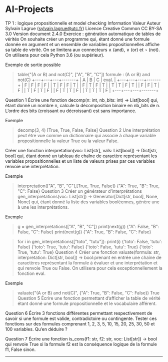# AI-Projects
TP 1 : logique propositionnelle et model checking
Information	Valeur
Auteur	Sylvain Lagrue (sylvain.lagrue@utc.fr)
Licence	Creative Common CC BY-SA 3.0
Version document	2.4.0
Exercice : génération automatique de tables de vérités
On souhaite créer un programme qui, étant donné une formule donnée en argument et un ensemble de variables propositionnelles affiche sa table de vérité. On se limitera aux connecteurs ∧ (and), ∨ (or) et ¬ (not). On utilisera pour cela Python 3.6 (ou supérieur).

Exemple de sortie possible

> table("(A or B) and not(C)", ["A", "B", "C"])
formule : (A or B) and not(C)
+---+---+---+-------+
| A | B | C | eval. |
+---+---+---+-------+
| F | F | F |   F   |
| T | F | F |   T   |
| F | T | F |   T   |
| T | T | F |   T   |
| F | F | T |   F   |
| T | F | T |   F   |
| F | T | T |   F   |
| T | T | T |   F   |
+---+---+---+-------+


Question 1
Écrire une fonction decomp(n: int, nb_bits: int) -> List[bool] qui, étant donné un nombre n, calcule la décomposition binaire en nb_bits de n. L’ordre des bits (croissant ou décroissant) est sans importance.

Exemple
> decomp(3, 4)
[True, True, False, False]
Question 2
Une interprétation peut être vue comme un dictionnaire qui associe à chaque variable propositionnelle la valeur True ou la valeur False.

Créer une fonction interpretation(voc: List[str], vals: List[bool]) -> Dict[str, bool] qui, étant donné un tableau de chaîne de caractère représentant les variables propositionnelles et un liste de valeurs prises par ces variables renvoie une interprétation.

Exemple
> interpretation(["A", "B", "C"],[True, True, False])
{"A": True, "B": True, "C": False}
Question 3
Créer un générateur d’interprétations gen_interpretations(voc: List[str]) -> Generator[Dict[str, bool], None, None] qui, étant donné la liste des variables booléennes, génère une à une les interprétations.

Exemple
> g = gen_interpretations(["A", "B", "C"])
> print(next(g))
{"A": False, "B": False, "C": False}
> print(next(g))
{"A": True, "B": False, "C": False}

> for i in gen_interpretations(["toto", "tutu"]):
>     print(i)
{'toto': False, 'tutu': False}
{'toto': True, 'tutu': False}
{'toto': False, 'tutu': True}
{'toto': True, 'tutu': True}
Question 4
Créer une fonction valuate(formula: str, interpretation: Dict[str, bool]) -> bool:prenant en entrée une chaîne de caractères représentant la formule à évaluer et une interprétation et qui renvoie True ou False. On utilisera pour cela exceptionnellement la fonction eval.

Exemple
> valuate("(A or B) and not(C)", {"A": True, "B": False, "C": False})
True
Question 5
Écrire une fonction permettant d’afficher la table de vérité étant donné une formule propositionnelle et le vocabulaire afférent.

Question 6
Écrire 3 fonctions différentes permettant respectivement de savoir si une formule est valide, contradictoire ou contingente. Tester ces fonctions sur des formules comprenant 1, 2, 3, 5, 10, 15, 20, 25, 30, 50 et 100 variables. Qu’en déduire ?

Question 7
Écrire une fonction is_cons(f1: str, f2: str, voc: List[str]) -> bool qui renvoie True si la formule f2 est la conséquence logique de la formule f1, False sinon.

------------------------------------------------------------------------------------

